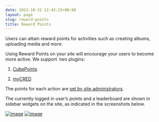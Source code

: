 ```yaml
---
date: 2013-10-31 12:43:23+00:00
layout: page
slug: reward-points
title: Reward Points
---
```


Users can attain reward points for activities such as creating albums, uploading media and more.

Using Reward Points on your site will encourage your users to become more active. We support  two plugins:



	
  1. [CubePoints](http://wordpress.org/plugins/cubepoints/)

	
  2. [myCRED](http://wordpress.org/plugins/mycred/)




The points for each action are [set by site administrators](http://docs.rtcamp.com/rtmedia/addons/rtmedia-pro/features/cubepoints-mycred-integration/).

The currently logged in user’s points and a leaderboard are shown in sidebar widgets on the site, as indicated in the screenshots below.



[![image](https://rtcamp.com/wp-content/uploads/2013/10/image_thumb3.png)](https://rtcamp.com/wp-content/uploads/2013/10/image15.png) [![image](https://rtcamp.com/wp-content/uploads/2013/10/image_thumb4.png)](https://rtcamp.com/wp-content/uploads/2013/10/image16.png)
